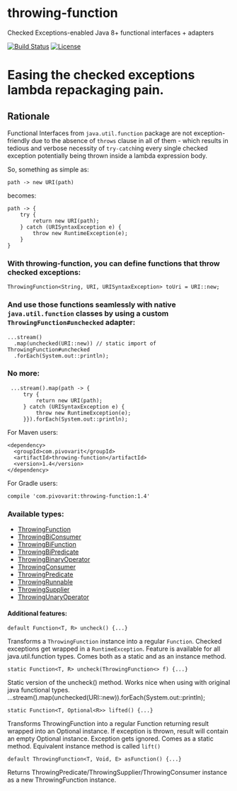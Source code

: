 # throwing-function
Checked Exceptions-enabled Java 8+ functional interfaces + adapters

[![Build Status](https://travis-ci.org/pivovarit/throwing-function.svg?branch=master)](https://travis-ci.org/pivovarit/throwing-function)
[![License](http://img.shields.io/:license-apache-blue.svg)](http://www.apache.org/licenses/LICENSE-2.0.html)

# Easing the checked exceptions lambda repackaging pain.

## Rationale
Functional Interfaces from `java.util.function` package are not exception-friendly due to the absence of `throws` clause in all of them - which results in tedious and verbose necessity of `try-catch`ing every single checked exception potentially being thrown inside a lambda expression body.

So, something as simple as:
```
path -> new URI(path)
```
becomes:

```
path -> {
    try {
        return new URI(path);
    } catch (URISyntaxException e) {
        throw new RuntimeException(e);
    }
}
```    

### With throwing-function, you can define functions that throw checked exceptions:
    ThrowingFunction<String, URI, URISyntaxException> toUri = URI::new;

### And use those functions seamlessly with native `java.util.function` classes by using a custom `ThrowingFunction#unchecked` adapter:

    ...stream()
      .map(unchecked(URI::new)) // static import of ThrowingFunction#unchecked
      .forEach(System.out::println);

### No more:

     ...stream().map(path -> {
         try {
             return new URI(path);
         } catch (URISyntaxException e) {
             throw new RuntimeException(e);
         }}).forEach(System.out::println);


For Maven users:

    <dependency>
      <groupId>com.pivovarit</groupId>
      <artifactId>throwing-function</artifactId>
      <version>1.4</version>
    </dependency>
    
For Gradle users:

    compile 'com.pivovarit:throwing-function:1.4'
    

### Available types:

+ [ThrowingFunction](https://github.com/pivovarit/throwing-function/blob/master/src/main/java/com/pivovarit/function/ThrowingFunction.java)
+ [ThrowingBiConsumer](https://github.com/pivovarit/throwing-function/blob/master/src/main/java/com/pivovarit/function/ThrowingBiConsumer.java)
+ [ThrowingBiFunction](https://github.com/pivovarit/throwing-function/blob/master/src/main/java/com/pivovarit/function/ThrowingBiFunction.java)
+ [ThrowingBiPredicate](https://github.com/pivovarit/throwing-function/blob/master/src/main/java/com/pivovarit/function/ThrowingBiPredicate.java)
+ [ThrowingBinaryOperator](https://github.com/pivovarit/throwing-function/blob/master/src/main/java/com/pivovarit/function/ThrowingBinaryOperator.java)
+ [ThrowingConsumer](https://github.com/pivovarit/throwing-function/blob/master/src/main/java/com/pivovarit/function/ThrowingConsumer.java)
+ [ThrowingPredicate](https://github.com/pivovarit/throwing-function/blob/master/src/main/java/com/pivovarit/function/ThrowingPredicate.java)
+ [ThrowingRunnable](https://github.com/pivovarit/throwing-function/blob/master/src/main/java/com/pivovarit/function/ThrowingRunnable.java)
+ [ThrowingSupplier](https://github.com/pivovarit/throwing-function/blob/master/src/main/java/com/pivovarit/function/ThrowingSupplier.java)
+ [ThrowingUnaryOperator](https://github.com/pivovarit/throwing-function/blob/master/src/main/java/com/pivovarit/function/ThrowingUnaryOperator.java)


#### Additional features:

    default Function<T, R> uncheck() {...}
Transforms a `ThrowingFunction` instance into a regular `Function`. Checked exceptions get wrapped in a `RuntimeException`. 
Feature is available for all java.util.function types. Comes both as a static and as an instance method.

    static Function<T, R> uncheck(ThrowingFunction<> f) {...}
Static version of the uncheck() method. Works nice when using with original java functional types.
    ...stream().map(unchecked(URI::new)).forEach(System.out::println);

    static Function<T, Optional<R>> lifted() {...}
Transforms ThrowingFunction into a regular Function returning result wrapped into an Optional instance. If exception 
is thrown, result will contain an empty Optional instance. Exception gets ignored. Comes as a static method. Equivalent instance method is called `lift()`

    default ThrowingFunction<T, Void, E> asFunction() {...}
Returns ThrowingPredicate/ThrowingSupplier/ThrowingConsumer instance as a new ThrowingFunction instance.
